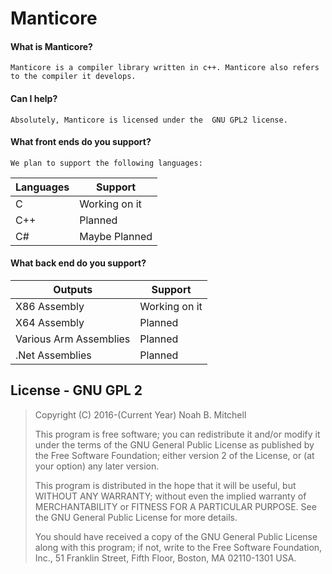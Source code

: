 # Manticore



#### What is Manticore?
    Manticore is a compiler library written in c++. Manticore also refers to the compiler it develops.

#### Can I help?
    Absolutely, Manticore is licensed under the  GNU GPL2 license.

#### What front ends do you support?
    We plan to support the following languages:
    
Languages | Support
--- | ---
C | Working on it
C++ | Planned
C# | Maybe Planned

#### What back end do you support?

Outputs | Support
--- | ---
X86 Assembly | Working on it
X64 Assembly | Planned
Various Arm Assemblies | Planned
.Net Assemblies | Planned 

## License - GNU GPL 2
>    Copyright (C) 2016-(Current Year)  Noah B. Mitchell
>
>   This program is free software; you can redistribute it and/or modify
>   it under the terms of the GNU General Public License as published by
>   the Free Software Foundation; either version 2 of the License, or
>   (at your option) any later version.
>
>   This program is distributed in the hope that it will be useful,
>   but WITHOUT ANY WARRANTY; without even the implied warranty of
>   MERCHANTABILITY or FITNESS FOR A PARTICULAR PURPOSE.  See the
>   GNU General Public License for more details.
>
>   You should have received a copy of the GNU General Public License along
>   with this program; if not, write to the Free Software Foundation, Inc.,
>   51 Franklin Street, Fifth Floor, Boston, MA 02110-1301 USA.